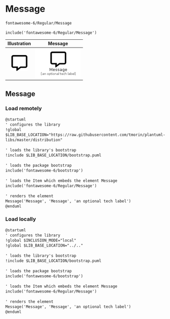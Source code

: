 # Message


```text
fontawesome-6/Regular/Message
```

```text
include('fontawesome-6/Regular/Message')
```



| Illustration | Message |
| :---: | :---: |
| ![illustration for Illustration](../../fontawesome-6/Regular/Message.png) | ![illustration for Message](../../fontawesome-6/Regular/Message.Local.png) |




## Message

### Load remotely
```plantuml
@startuml
' configures the library
!global $LIB_BASE_LOCATION="https://raw.githubusercontent.com/tmorin/plantuml-libs/master/distribution"

' loads the library's bootstrap
!include $LIB_BASE_LOCATION/bootstrap.puml

' loads the package bootstrap
include('fontawesome-6/bootstrap')

' loads the Item which embeds the element Message
include('fontawesome-6/Regular/Message')

' renders the element
Message('Message', 'Message', 'an optional tech label')
@enduml
```

### Load locally
```plantuml
@startuml
' configures the library
!global $INCLUSION_MODE="local"
!global $LIB_BASE_LOCATION="../.."

' loads the library's bootstrap
!include $LIB_BASE_LOCATION/bootstrap.puml

' loads the package bootstrap
include('fontawesome-6/bootstrap')

' loads the Item which embeds the element Message
include('fontawesome-6/Regular/Message')

' renders the element
Message('Message', 'Message', 'an optional tech label')
@enduml
```

